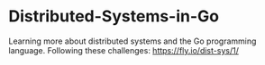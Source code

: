 # Distributed-Systems-in-Go
Learning more about distributed systems and the Go programming language. Following these challenges: https://fly.io/dist-sys/1/
